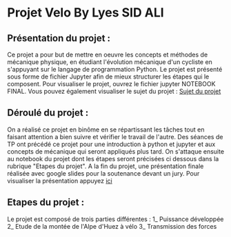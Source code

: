 # Projet Velo      By  Lyes SID ALI

## Présentation du projet : 
   Ce projet a pour but de mettre en oeuvre les concepts et méthodes de mécanique physique, en étudiant l'évolution mécanique d'un cycliste en s'appuyant sur le langage de programmation Python. Le projet est présenté sous forme de fichier Jupyter afin     de mieux structurer les étapes qui le composent.
   Pour visualiser le projet, ouvrez le fichier jupyter NOTEBOOK FINAL. Vous pouvez également visualiser le sujet du projet : [Sujet du projet](Projet-VELO-Sujet_2022-2023.pdf)


## Déroulé du projet : 
   On a réalisé ce projet en binôme en se répartissant les tâches tout en faisant attention a bien suivre et vérifier le travail de l'autre. Des séances de TP ont précédé ce projet pour une introduction à python et jupyter et aux concepts de mécanique     qui seront appliqués plus tard.
   On s'attaque ensuite au notebook du projet dont les étapes seront précisées ci dessous dans la rubrique "Etapes du projet".
   A la fin du projet, une présentation finale réalisée avec google slides pour la soutenance devant un jury. Pour visualiser la présentation appuyez [ici](Présentation_projet_vélo_(Lyes_SID_ALI,_Laurenne_LI).pdf)


## Etapes du projet :    
   Le projet est composé de trois parties différentes : 
   1_ Puissance développée
   2_ Etude de la montée de l'Alpe d'Huez à vélo
   3_ Transmission des forces
   




